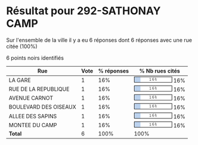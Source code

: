 # Résultat pour 292-SATHONAY CAMP

Sur l'ensemble de la ville il y a eu 6 réponses dont 6 réponses avec une rue citée (100%)

6 points noirs identifiés

| Rue | Vote | % réponses | % Nb rues cités|
|-----|------|------------|----------------|
| LA GARE | 1 | 16% | <img src="../../img/bar_16.gif" />&nbsp;16%|
| RUE DE LA REPUBLIQUE | 1 | 16% | <img src="../../img/bar_16.gif" />&nbsp;16%|
| AVENUE CARNOT | 1 | 16% | <img src="../../img/bar_16.gif" />&nbsp;16%|
| BOULEVARD DES OISEAUX | 1 | 16% | <img src="../../img/bar_16.gif" />&nbsp;16%|
| ALLEE DES SAPINS | 1 | 16% | <img src="../../img/bar_16.gif" />&nbsp;16%|
| MONTEE DU CAMP | 1 | 16% | <img src="../../img/bar_16.gif" />&nbsp;16%|
| **Total** | 6 | 100% | 100%|
